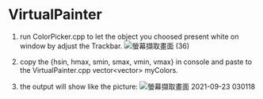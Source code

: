 # VirtualPainter

  1. run ColorPicker.cpp to let the object you choosed present white on window by adjust the Trackbar.
  ![螢幕擷取畫面 (36)](https://user-images.githubusercontent.com/76464072/134405793-5a5af20d-28f4-4997-a10c-ecbf800e26fc.png)
  
  2. copy the {hsin, hmax, smin, smax, vmin, vmax} in console and paste to the VirtualPainter.cpp vector<vector<int>> myColors.
  
  3. the output will show like the picture:
  ![螢幕擷取畫面 2021-09-23 030118](https://user-images.githubusercontent.com/76464072/134405541-24e41a4a-de80-446f-a931-f0ae6b664869.png)
